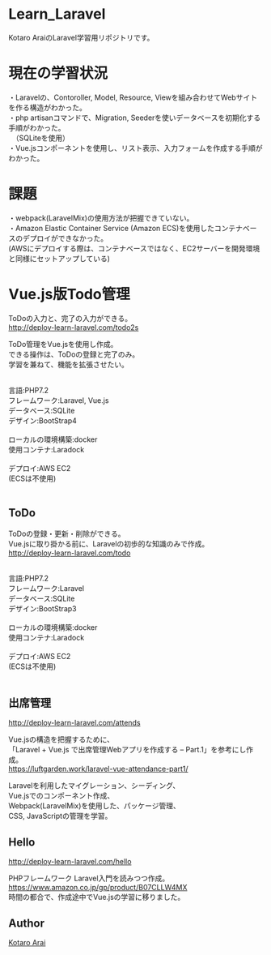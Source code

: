Learn_Laravel
====

Kotaro AraiのLaravel学習用リポジトリです。

# 現在の学習状況
・Laravelの、Contoroller, Model, Resource, Viewを組み合わせてWebサイトを作る構造がわかった。<br />
・php artisanコマンドで、Migration, Seederを使いデータベースを初期化する手順がわかった。<br />
　（SQLiteを使用）<br />
・Vue.jsコンポーネントを使用し、リスト表示、入力フォームを作成する手順がわかった。<br />

# 課題
・webpack(LaravelMix)の使用方法が把握できていない。<br />
・Amazon Elastic Container Service (Amazon ECS)を使用したコンテナベースのデプロイができなかった。<br />
 (AWSにデプロイする際は、コンテナベースではなく、EC2サーバーを開発環境と同様にセットアップしている)<br />

# Vue.js版Todo管理
ToDoの入力と、完了の入力ができる。<br />
http://deploy-learn-laravel.com/todo2s<br />

ToDo管理をVue.jsを使用し作成。<br />
できる操作は、ToDoの登録と完了のみ。<br />
学習を兼ねて、機能を拡張させたい。<br />

<br />
言語:PHP7.2<br />
フレームワーク:Laravel, Vue.js<br />
データベース:SQLite<br />
デザイン:BootStrap4<br />
<br />
ローカルの環境構築:docker<br />
使用コンテナ:Laradock<br />
<br />
デプロイ:AWS EC2<br />
(ECSは不使用)<br />
<br />

## ToDo
ToDoの登録・更新・削除ができる。<br />
Vue.jsに取り掛かる前に、Laravelの初歩的な知識のみで作成。<br />
http://deploy-learn-laravel.com/todo<br />

<br />
言語:PHP7.2<br />
フレームワーク:Laravel<br />
データベース:SQLite<br />
デザイン:BootStrap3<br />
<br />
ローカルの環境構築:docker<br />
使用コンテナ:Laradock<br />
<br />
デプロイ:AWS EC2<br />
(ECSは不使用)<br />
<br />

## 出席管理
http://deploy-learn-laravel.com/attends<br />

Vue.jsの構造を把握するために、<br />
「Laravel + Vue.js で出席管理Webアプリを作成する – Part.1」を参考にし作成。<br />
https://luftgarden.work/laravel-vue-attendance-part1/<br />

Laravelを利用したマイグレーション、シーディング、<br />
Vue.jsでのコンポーネント作成、<br />
Webpack(LaravelMix)を使用した、パッケージ管理、<br />
CSS, JavaScriptの管理を学習。<br />

## Hello
http://deploy-learn-laravel.com/hello<br />

PHPフレームワーク Laravel入門を読みつつ作成。<br />
https://www.amazon.co.jp/gp/product/B07CLLW4MX<br />
時間の都合で、作成途中でVue.jsの学習に移りました。<br />

## Author

[Kotaro Arai](https://github.com/AraiKotaro)
